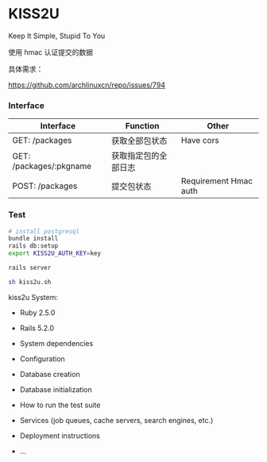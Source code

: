 # KISS2U
Keep It Simple, Stupid To You

使用 hmac 认证提交的数据

具体需求：

https://github.com/archlinuxcn/repo/issues/794


### Interface
Interface                 | Function             | Other
------------------------- | -------------------- | -------
GET:  /packages           | 获取全部包状态       | Have cors
GET:  /packages/:pkgname  | 获取指定包的全部日志 |
POST: /packages           | 提交包状态           | Requirement Hmac auth



### Test

```sh
# install postgresql
bundle install
rails db:setup
export KISS2U_AUTH_KEY=key

rails server

sh kiss2u.sh
```

kiss2u System:

* Ruby 2.5.0

* Rails 5.2.0

* System dependencies

* Configuration

* Database creation

* Database initialization

* How to run the test suite

* Services (job queues, cache servers, search engines, etc.)

* Deployment instructions

* ...

